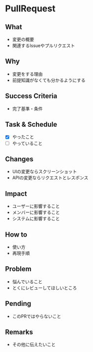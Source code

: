 # PullRequest

## What

* 変更の概要
* 関連するIssueやプルリクエスト

## Why

* 変更をする理由
* 前提知識がなくても分かるようにする

## Success Criteria

* 完了基準・条件

## Task & Schedule

* [x] やったこと
* [ ] やっていること

## Changes

* UIの変更ならスクリーンショット
* APIの変更ならリクエストとレスポンス

## Impact

* ユーザーに影響すること
* メンバーに影響すること
* システムに影響すること

## How to

* 使い方
* 再現手順

## Problem

* 悩んでいること
* とくにレビューしてほしいところ

## Pending

* このPRではやらないこと

## Remarks

* その他に伝えたいこと
